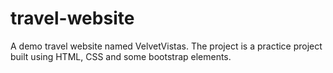 # travel-website
A demo travel website named VelvetVistas. The project is a practice project built using HTML, CSS and some bootstrap elements.
